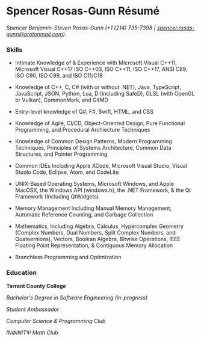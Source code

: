 # Spencer Rosas-Gunn Résumé

_Spencer Benjamin-Steven Rosas-Gunn (+1 (214) 735-7398 | spencer.rosas-gunn@protonmail.com)._

### Skills

- Intimate Knowledge of & Experience with Microsoft Visual C++11, Microsoft Visual C++17 ISO C++03, ISO C++11, ISO C++17, ANSI C89, ISO C90, ISO C99, and ISO C11/C18
  
- Knowledge of C++, C, C# (with or without .NET), Java, TypeScript, JavaScript, JSON, Python, Lua, D (including SafeD), GLSL (with OpenGL or Vulkan), CommonMark, and GitMD
  
- Entry-level knowledge of Q#, F#, Swift, HTML, and CSS
  
- Knowledge of Agile, CI/CD, Object-Oriented Design, Pure Functional Programming, and Procedural Archiecture Techniques
  
- Knowledge of Common Design Patterns, Modern Programming Techniques, Principles of Systems Architecture, Common Data Structures, and Pointer Programming
  
- Common IDEs Including Apple XCode, Microsoft Visual Studio, Visual Studio Code, Eclipse, Atom, and CodeLite
  
- UNIX-Based Operating Systems, Microsoft Windows, and Apple MacOSX, the Windows API (windows.h), the .NET Framework, & the Qt Framework (Including QtWidgets)
  
- Memory Management Including Manual Memory Management, Automatic Reference Counting, and Garbage Collection
  
- Mathematics, Including Algebra, Calculus, Hypercomplex Geometry (Complex Numbers, Dual Numbers, Split Complex Numbers, and Quateernions), Vectors, Boolean Algebra, Bitwise Operations, IEEE Floating Point Representation, & Contiguous Memory Allocation
  
- Branchless Programming and Optimization
  

### Education

**Tarrant County College**

_Bachelor's Degree in Software Engineering (in-progress)_

_Student Ambassador_

_Computer Science & Programming Club_

_INФINITΨ Math Club_
